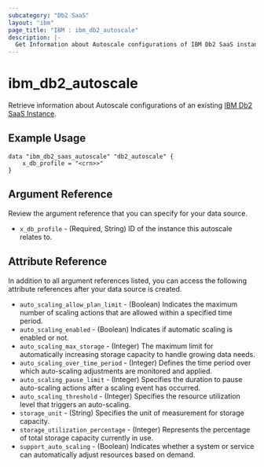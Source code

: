 ```yaml
---
subcategory: "Db2 SaaS"
layout: "ibm"
page_title: "IBM : ibm_db2_autoscale"
description: |-
  Get Information about Autoscale configurations of IBM Db2 SaaS instance.
---
```


# ibm_db2_autoscale

Retrieve information about Autoscale configurations of an existing [IBM Db2 SaaS Instance](https://cloud.ibm.com/docs/Db2onCloud).

## Example Usage

```hcl
data "ibm_db2_saas_autoscale" "db2_autoscale" {
    x_db_profile = "<crn>>"
}
```

## Argument Reference

Review the argument reference that you can specify for your data source.

* `x_db_profile` - (Required, String) ID of the instance this autoscale relates to.

## Attribute Reference

In addition to all argument references listed, you can access the following attribute references after your data source is created.
* `auto_scaling_allow_plan_limit` - (Boolean) Indicates the maximum number of scaling actions that are allowed within a specified time period.
* `auto_scaling_enabled` - (Boolean) Indicates if automatic scaling is enabled or not.
* `auto_scaling_max_storage` - (Integer) The maximum limit for automatically increasing storage capacity to handle growing data needs.
* `auto_scaling_over_time_period` - (Integer) Defines the time period over which auto-scaling adjustments are monitored and applied.
* `auto_scaling_pause_limit` - (Integer) Specifies the duration to pause auto-scaling actions after a scaling event has occurred.
* `auto_scaling_threshold` - (Integer) Specifies the resource utilization level that triggers an auto-scaling.
* `storage_unit` - (String) Specifies the unit of measurement for storage capacity.
* `storage_utilization_percentage` - (Integer) Represents the percentage of total storage capacity currently in use.
* `support_auto_scaling` - (Boolean) Indicates whether a system or service can automatically adjust resources based on demand.